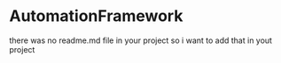 # AutomationFramework

there was no readme.md file in your project so  i want to add that in yout project
